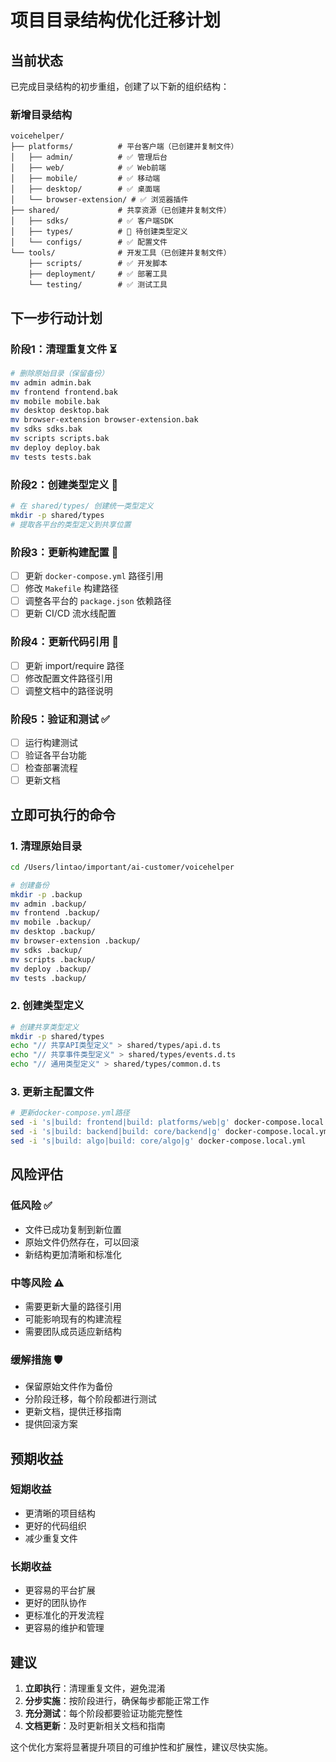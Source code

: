# 项目目录结构优化迁移计划

## 当前状态

已完成目录结构的初步重组，创建了以下新的组织结构：

### 新增目录结构
```
voicehelper/
├── platforms/          # 平台客户端（已创建并复制文件）
│   ├── admin/          # ✅ 管理后台
│   ├── web/            # ✅ Web前端
│   ├── mobile/         # ✅ 移动端
│   ├── desktop/        # ✅ 桌面端
│   └── browser-extension/ # ✅ 浏览器插件
├── shared/             # 共享资源（已创建并复制文件）
│   ├── sdks/           # ✅ 客户端SDK
│   ├── types/          # 🔄 待创建类型定义
│   └── configs/        # ✅ 配置文件
└── tools/              # 开发工具（已创建并复制文件）
    ├── scripts/        # ✅ 开发脚本
    ├── deployment/     # ✅ 部署工具
    └── testing/        # ✅ 测试工具
```

## 下一步行动计划

### 阶段1：清理重复文件 ⏳
```bash
# 删除原始目录（保留备份）
mv admin admin.bak
mv frontend frontend.bak  
mv mobile mobile.bak
mv desktop desktop.bak
mv browser-extension browser-extension.bak
mv sdks sdks.bak
mv scripts scripts.bak
mv deploy deploy.bak
mv tests tests.bak
```

### 阶段2：创建类型定义 📝
```bash
# 在 shared/types/ 创建统一类型定义
mkdir -p shared/types
# 提取各平台的类型定义到共享位置
```

### 阶段3：更新构建配置 🔧
- [ ] 更新 `docker-compose.yml` 路径引用
- [ ] 修改 `Makefile` 构建路径
- [ ] 调整各平台的 `package.json` 依赖路径
- [ ] 更新 CI/CD 流水线配置

### 阶段4：更新代码引用 🔄
- [ ] 更新 import/require 路径
- [ ] 修改配置文件路径引用
- [ ] 调整文档中的路径说明

### 阶段5：验证和测试 ✅
- [ ] 运行构建测试
- [ ] 验证各平台功能
- [ ] 检查部署流程
- [ ] 更新文档

## 立即可执行的命令

### 1. 清理原始目录
```bash
cd /Users/lintao/important/ai-customer/voicehelper

# 创建备份
mkdir -p .backup
mv admin .backup/
mv frontend .backup/
mv mobile .backup/
mv desktop .backup/
mv browser-extension .backup/
mv sdks .backup/
mv scripts .backup/
mv deploy .backup/
mv tests .backup/
```

### 2. 创建类型定义
```bash
# 创建共享类型定义
mkdir -p shared/types
echo "// 共享API类型定义" > shared/types/api.d.ts
echo "// 共享事件类型定义" > shared/types/events.d.ts
echo "// 通用类型定义" > shared/types/common.d.ts
```

### 3. 更新主配置文件
```bash
# 更新docker-compose.yml路径
sed -i 's|build: frontend|build: platforms/web|g' docker-compose.local.yml
sed -i 's|build: backend|build: core/backend|g' docker-compose.local.yml
sed -i 's|build: algo|build: core/algo|g' docker-compose.local.yml
```

## 风险评估

### 低风险 ✅
- 文件已成功复制到新位置
- 原始文件仍然存在，可以回滚
- 新结构更加清晰和标准化

### 中等风险 ⚠️
- 需要更新大量的路径引用
- 可能影响现有的构建流程
- 需要团队成员适应新结构

### 缓解措施 🛡️
- 保留原始文件作为备份
- 分阶段迁移，每个阶段都进行测试
- 更新文档，提供迁移指南
- 提供回滚方案

## 预期收益

### 短期收益
- 更清晰的项目结构
- 更好的代码组织
- 减少重复文件

### 长期收益
- 更容易的平台扩展
- 更好的团队协作
- 更标准化的开发流程
- 更容易的维护和管理

## 建议

1. **立即执行**：清理重复文件，避免混淆
2. **分步实施**：按阶段进行，确保每步都能正常工作
3. **充分测试**：每个阶段都要验证功能完整性
4. **文档更新**：及时更新相关文档和指南

这个优化方案将显著提升项目的可维护性和扩展性，建议尽快实施。
